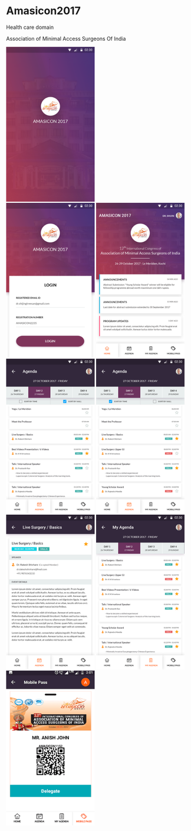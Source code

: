 # Amasicon2017
Health care domain

Association of Minimal Access Surgeons Of India


<img src="https://github.com/raheez/Amasicon2017/blob/master/1-splash.png" width="240" height="420"> <br /><img src="https://github.com/raheez/Amasicon2017/blob/master/2-login.png" width="240" height="420">  <img src="https://github.com/raheez/Amasicon2017/blob/master/3-dashboard.png" width="240" height="420">
<img src="https://github.com/raheez/Amasicon2017/blob/master/4-agenda.png" width="240" height="420"> <img src="https://github.com/raheez/Amasicon2017/blob/master/5-agenda2.png" width="240" height="420"> <img src="https://github.com/raheez/Amasicon2017/blob/master/6-agenda_details.png" width="240" height="420">
<img src="https://github.com/raheez/Amasicon2017/blob/master/7-my_agenda.png" width="240" height="420"> <img src="https://github.com/raheez/Amasicon2017/blob/master/8-mobile_pass.png" width="240" height="420">

